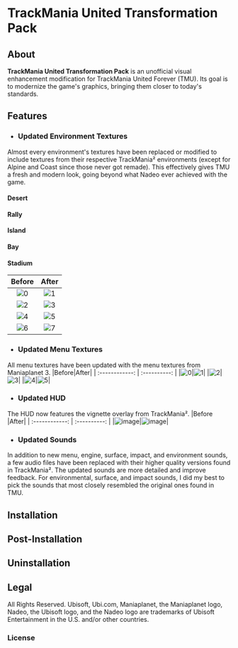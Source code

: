 # TrackMania United Transformation Pack
## About
**TrackMania United Transformation Pack** is an unofficial visual enhancement modification for TrackMania United Forever (TMU).
Its goal is to modernize the game's graphics, bringing them closer to today's standards.

## Features
- ### Updated Environment Textures
Almost every environment's textures have been replaced or modified to include textures from their respective TrackMania² environments (except for Alpine and Coast since those never got remade). This effectively gives TMU a fresh and modern look, going beyond what Nadeo ever achieved with the game.
#### Desert
#### Rally
#### Island
#### Bay
#### Stadium
|Before|After|
| :------------: | :----------: |
|![0](https://user-images.githubusercontent.com/32438273/112340762-3f9aec00-8c97-11eb-92db-1c2b6acacac4.jpg)|![1](https://user-images.githubusercontent.com/32438273/112340785-4590cd00-8c97-11eb-99a4-db795740d153.jpg)|
|![2](https://user-images.githubusercontent.com/32438273/112340867-58a39d00-8c97-11eb-8dc6-821ef67cbe9b.jpg)|![3](https://user-images.githubusercontent.com/32438273/112340850-56414300-8c97-11eb-8065-f185f66aad13.jpg)|
|![4](https://user-images.githubusercontent.com/32438273/112340927-63f6c880-8c97-11eb-840b-1a086ca7ba30.jpg)|![5](https://user-images.githubusercontent.com/32438273/112340956-6822e600-8c97-11eb-8d3e-0a84962061ee.jpg)|
|![6](https://user-images.githubusercontent.com/32438273/112341440-cea80400-8c97-11eb-8e12-dc85e7539167.jpg)|![7](https://user-images.githubusercontent.com/32438273/112341471-d49de500-8c97-11eb-8700-7ce60658c570.jpg)|

- ### Updated Menu Textures
All menu textures have been updated with the menu textures from Maniaplanet 3.
|Before|After|
| :------------: | :----------: |
|![0](https://user-images.githubusercontent.com/32438273/112343113-327efc80-8c99-11eb-8f3b-022a1d03fbc2.jpg)|![1](https://user-images.githubusercontent.com/32438273/112343145-37dc4700-8c99-11eb-8ffe-17b2ee1da31d.jpg)|
|![2](https://user-images.githubusercontent.com/32438273/112343166-3d399180-8c99-11eb-8ad8-2766d8c4ed58.jpg)|![3](https://user-images.githubusercontent.com/32438273/112343197-4591cc80-8c99-11eb-953a-b6bc2f8ef8ec.jpg)|
|![4](https://user-images.githubusercontent.com/32438273/112343218-4aef1700-8c99-11eb-8c0a-05421d94cfc3.jpg)|![5](https://user-images.githubusercontent.com/32438273/112343232-504c6180-8c99-11eb-8144-d96475f5cfaf.jpg)|




- ### Updated HUD
The HUD now features the vignette overlay from TrackMania².
|Before |After|
| :------------: | :----------: |
|![image](https://user-images.githubusercontent.com/32438273/111091495-7c354d80-8509-11eb-8ec5-8595e184f3e9.png)|![image](https://user-images.githubusercontent.com/32438273/111091960-fb775100-850a-11eb-9449-ebb3bd2e3b69.png)|

- ### Updated Sounds
In addition to new menu, engine, surface, impact, and environment sounds, a few audio files have been replaced with their higher quality versions found in TrackMania².
The updated sounds are more detailed and improve feedback.
For environmental, surface, and impact sounds, I did my best to pick the sounds that most closely resembled the original ones found in TMU.

## Installation

## Post-Installation
## Uninstallation

## Legal
All Rights Reserved. Ubisoft, Ubi.com, Maniaplanet, the Maniaplanet logo, Nadeo, the Ubisoft logo, and the Nadeo logo are trademarks of Ubisoft Entertainment in the U.S. and/or other countries.
### License  
